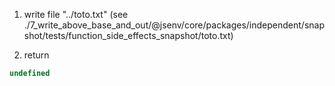 1. write file "../toto.txt" (see ./7_write_above_base_and_out/@jsenv/core/packages/independent/snapshot/tests/function_side_effects_snapshot/toto.txt)

2. return
```js
undefined
```